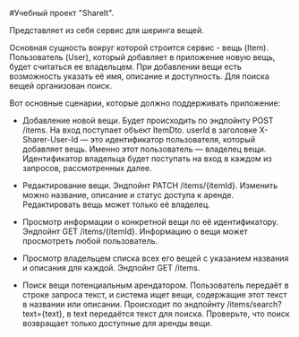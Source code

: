 #Учебный проект "ShareIt".

Представляет из себя сервис для шеринга вещей. 

Основная сущность вокруг которой строится сервис - вещь (Item). Пользователь (User), который добавляет в приложение новую вещь, будет считаться ее владельцем. При добавлении вещи есть возможность указать её имя, описание и доступность. Для поиска вещей организован поиск. 

Вот основные сценарии, которые должно поддерживать приложение:

- Добавление новой вещи. Будет происходить по эндпойнту POST /items. На вход поступает объект ItemDto. userId в заголовке X-Sharer-User-Id — это идентификатор пользователя, который добавляет вещь. Именно этот пользователь — владелец вещи. Идентификатор владельца будет поступать на вход в каждом из запросов, рассмотренных далее.

- Редактирование вещи. Эндпойнт PATCH /items/{itemId}. Изменить можно название, описание и статус доступа к аренде. Редактировать вещь может только её владелец.

- Просмотр информации о конкретной вещи по её идентификатору. Эндпойнт GET /items/{itemId}. Информацию о вещи может просмотреть любой пользователь.

- Просмотр владельцем списка всех его вещей с указанием названия и описания для каждой. Эндпойнт GET /items.

- Поиск вещи потенциальным арендатором. Пользователь передаёт в строке запроса текст, и система ищет вещи, содержащие этот текст в названии или описании. Происходит по эндпойнту /items/search?text={text}, в text передаётся текст для поиска. Проверьте, что поиск возвращает только доступные для аренды вещи.
